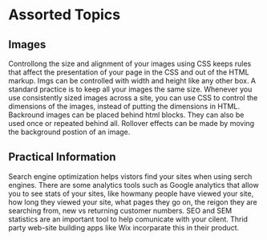 # Assorted Topics
## Images
Controllong the size and alignment of your images using CSS keeps rules that affect the presentation of your page in the CSS and out of the HTML markup. Imgs can be controlled with width and height like any other box. A standard practice is to keep all your images the same size. Whenever you use consistently sized images across a site, you can use CSS to control the dimensions of the images, instead of putting the dimensions in HTML. Backround images can be placed behind html blocks. They can also be used once or repeated behind all. Rollover effects can be made by moving the background postion of an image. 

## Practical Information
Search engine optimization helps vistors find your sites when using serch engines. There are some analytics tools such as Google analytics that allow you to see stats of your sites, like howmany people have viewed your site, how long they viewed your site, what pages they go on, the reigon they are searching from, new vs returning customer numbers. SEO and SEM statistics are an important tool to help comunicate with your cilent. Thrid party web-site building apps like Wix incorparate this in their product.  